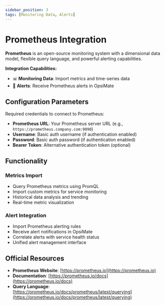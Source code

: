 ```yaml
---
sidebar_position: 3
tags: [Monitoring Data, Alerts]
---
```


# Prometheus Integration

**Prometheus** is an open-source monitoring system with a dimensional data model, flexible query language, and powerful alerting capabilities.

**Integration Capabilities:**
- 📊 **Monitoring Data**: Import metrics and time-series data
- 🚨 **Alerts**: Receive Prometheus alerts in OpsiMate

## Configuration Parameters

Required credentials to connect to Prometheus:

- **Prometheus URL**: Your Prometheus server URL (e.g., `https://prometheus.company.com:9090`)
- **Username**: Basic auth username (if authentication enabled)
- **Password**: Basic auth password (if authentication enabled)
- **Bearer Token**: Alternative authentication token (optional)

## Functionality

### Metrics Import
- Query Prometheus metrics using PromQL
- Import custom metrics for service monitoring
- Historical data analysis and trending
- Real-time metric visualization

### Alert Integration
- Import Prometheus alerting rules
- Receive alert notifications in OpsiMate
- Correlate alerts with service health status
- Unified alert management interface

## Official Resources

- **Prometheus Website**: [https://prometheus.io](https://prometheus.io)
- **Documentation**: [https://prometheus.io/docs](https://prometheus.io/docs)
- **Query Language**: [https://prometheus.io/docs/prometheus/latest/querying](https://prometheus.io/docs/prometheus/latest/querying)
